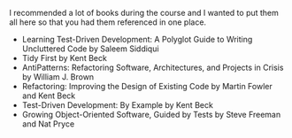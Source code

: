 I recommended a lot of books during the course and I wanted to put them all here so that you had them referenced in one place.

- Learning Test-Driven Development: A Polyglot Guide to Writing Uncluttered Code by Saleem Siddiqui
- Tidy First by Kent Beck
- AntiPatterns: Refactoring Software, Architectures, and Projects in Crisis by William J. Brown
- Refactoring: Improving the Design of Existing Code by Martin Fowler and Kent Beck
- Test-Driven Development: By Example by Kent Beck
- Growing Object-Oriented Software, Guided by Tests by Steve Freeman and Nat Pryce
